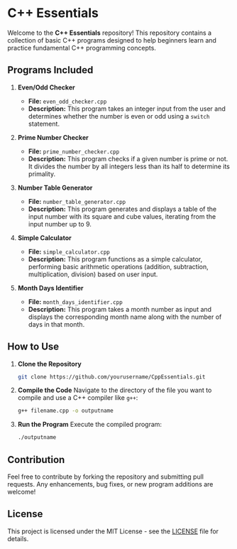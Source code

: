 

# C++ Essentials

Welcome to the **C++ Essentials** repository! This repository contains a collection of basic C++ programs designed to help beginners learn and practice fundamental C++ programming concepts.

## Programs Included

1. **Even/Odd Checker**
   - **File:** `even_odd_checker.cpp`
   - **Description:** This program takes an integer input from the user and determines whether the number is even or odd using a `switch` statement.

2. **Prime Number Checker**
   - **File:** `prime_number_checker.cpp`
   - **Description:** This program checks if a given number is prime or not. It divides the number by all integers less than its half to determine its primality.

3. **Number Table Generator**
   - **File:** `number_table_generator.cpp`
   - **Description:** This program generates and displays a table of the input number with its square and cube values, iterating from the input number up to 9.

4. **Simple Calculator**
   - **File:** `simple_calculator.cpp`
   - **Description:** This program functions as a simple calculator, performing basic arithmetic operations (addition, subtraction, multiplication, division) based on user input.

5. **Month Days Identifier**
   - **File:** `month_days_identifier.cpp`
   - **Description:** This program takes a month number as input and displays the corresponding month name along with the number of days in that month.

## How to Use

1. **Clone the Repository**
   ```bash
   git clone https://github.com/yourusername/CppEssentials.git
   ```
2. **Compile the Code**
   Navigate to the directory of the file you want to compile and use a C++ compiler like `g++`:
   ```bash
   g++ filename.cpp -o outputname
   ```
3. **Run the Program**
   Execute the compiled program:
   ```bash
   ./outputname
   ```

## Contribution

Feel free to contribute by forking the repository and submitting pull requests. Any enhancements, bug fixes, or new program additions are welcome!

## License

This project is licensed under the MIT License - see the [LICENSE](LICENSE) file for details.
